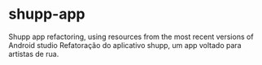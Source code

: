 # shupp-app
Shupp app refactoring, using resources from the most recent versions of Android studio Refatoração do aplicativo shupp, um app voltado para artistas de rua. 
